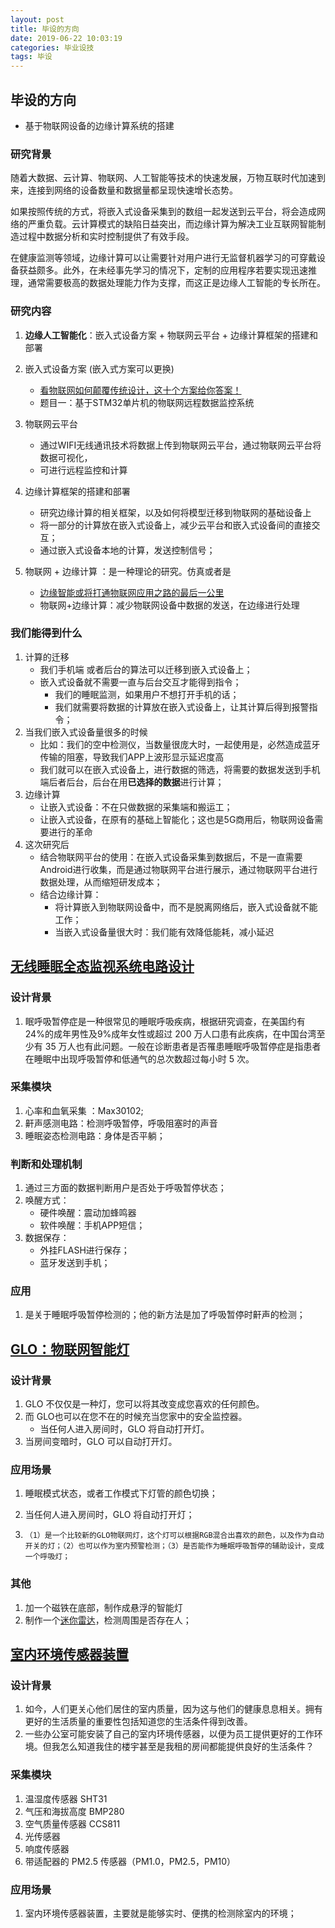 ```yaml
---
layout: post
title: 毕设的方向
date: 2019-06-22 10:03:19
categories: 毕业设技
tags: 毕设
---
```




## 毕设的方向

- 基于物联网设备的边缘计算系统的搭建

### 研究背景

​	随着大数据、云计算、物联网、人工智能等技术的快速发展，万物互联时代加速到来，连接到网络的设备数量和数据量都呈现快速增长态势。

​	如果按照传统的方式，将嵌入式设备采集到的数组一起发送到云平台，将会造成网络的严重负载。云计算模式的缺陷日益突出，而边缘计算为解决工业互联网智能制造过程中数据分析和实时控制提供了有效手段。

​	在健康监测等领域，边缘计算可以让需要针对用户进行无监督机器学习的可穿戴设备获益颇多。此外，在未经事先学习的情况下，定制的应用程序若要实现迅速推理，通常需要极高的数据处理能力作为支撑，而这正是边缘人工智能的专长所在。

### 研究内容

1. **边缘人工智能化**：嵌入式设备方案 + 物联网云平台 + 边缘计算框架的搭建和部署

2. 嵌入式设备方案 (嵌入式方案可以更换)

   - [看物联网如何颠覆传统设计，这十个方案给你答案！](https://www.cirmall.com/articles/389181)
   - 题目一：基于STM32单片机的物联网远程数据监控系统

3. 物联网云平台

   - 通过WIFI无线通讯技术将数据上传到物联网云平台，通过物联网云平台将数据可视化，
   - 可进行远程监控和计算

4. 边缘计算框架的搭建和部署

   - 研究边缘计算的相关框架，以及如何将模型迁移到物联网的基础设备上
   - 将一部分的计算放在嵌入式设备上，减少云平台和嵌入式设备间的直接交互；
   - 通过嵌入式设备本地的计算，发送控制信号；

   

5. 物联网 + 边缘计算 ：是一种理论的研究。仿真或者是

   - [边缘智能或将打通物联网应用之路的最后一公里](https://www.eefocus.com/communication/442608)
   - 物联网+边缘计算：减少物联网设备中数据的发送，在边缘进行处理

### 我们能得到什么

1. 计算的迁移
   - 我们手机端 或者后台的算法可以迁移到嵌入式设备上；
   - 嵌入式设备就不需要一直与后台交互才能得到指令；
     - 我们的睡眠监测，如果用户不想打开手机的话；
     - 我们就需要将数据的计算放在嵌入式设备上，让其计算后得到报警指令；
2. 当我们嵌入式设备量很多的时候
   - 比如：我们的空中检测仪，当数量很庞大时，一起使用是，必然造成蓝牙传输的阻塞，导致我们APP上波形显示延迟度高
   - 我们就可以在嵌入式设备上，进行数据的筛选，将需要的数据发送到手机端后者后台，后台在用**已选择的数据**进行计算；
3. 边缘计算
   - 让嵌入式设备：不在只做数据的采集端和搬运工；
   - 让嵌入式设备，在原有的基础上智能化；这也是5G商用后，物联网设备需要进行的革命
4. 这次研究后
   - 结合物联网平台的使用：在嵌入式设备采集到数据后，不是一直需要Android进行收集，而是通过物联网平台进行展示，通过物联网平台进行数据处理，从而缩短研发成本；
   - 结合边缘计算：
     - 将计算嵌入到物联网设备中，而不是脱离网络后，嵌入式设备就不能工作；
     - 当嵌入式设备量很大时：我们能有效降低能耗，减小延迟

## [无线睡眠全态监视系统电路设计](https://www.cirmall.com/circuit/11403#/details)

### 设计背景

1. 眠呼吸暂停症是一种很常见的睡眠呼吸疾病，根据研究调查，在美国约有 24%的成年男性及9%成年女性或超过 200 万人口患有此疾病，在中国台湾至少有 35 万人也有此问题。一般在诊断患者是否罹患睡眠呼吸暂停症是指患者在睡眠中出现呼吸暂停和低通气的总次数超过每小时 5 次。

### 采集模块

1. 心率和血氧采集 ：Max30102;
2. 鼾声感测电路：检测呼吸暂停，呼吸阻塞时的声音
3. 睡眠姿态检测电路：身体是否平躺；

### 判断和处理机制

1. 通过三方面的数据判断用户是否处于呼吸暂停状态；
2. 唤醒方式：
   + 硬件唤醒：震动加蜂鸣器
   + 软件唤醒：手机APP短信；
3. 数据保存：
   + 外挂FLASH进行保存；
   + 蓝牙发送到手机；

### 应用

1. 是关于睡眠呼吸暂停检测的；他的新方法是加了呼吸暂停时鼾声的检测；

## [GLO：物联网智能灯](https://www.cirmall.com/circuit/10648#/details)

### 设计背景

1. GLO 不仅仅是一种灯，您可以将其改变成您喜欢的任何颜色。
2. 而 GLO也可以在您不在的时候充当您家中的安全监控器。
   + 当任何人进入房间时，GLO 将自动打开灯。
3. 当房间变暗时，GLO 可以自动打开灯。

### 应用场景

1. 睡眠模式状态，或者工作模式下灯管的颜色切换；

2. 当任何人进入房间时，GLO 将自动打开灯；

3. ```
   （1）是一个比较新的GLO物联网灯，这个灯可以根据RGB混合出喜欢的颜色，以及作为自动开关的灯；（2）也可以作为室内预警检测；（3）是否能作为睡眠呼吸暂停的辅助设计，变成一个呼吸灯；
   ```

### 其他

1. 加一个磁铁在底部，制作成悬浮的智能灯
2. 制作一个[迷你雷达](https://www.cirmall.com/circuit/11647#/details)，检测周围是否存在人；



## [室内环境传感器装置](https://www.cirmall.com/circuit/12111#/details)

### 设计背景

1. 如今，人们更关心他们居住的室内质量，因为这与他们的健康息息相关。拥有更好的生活质量的重要性包括知道您的生活条件得到改善。 
2. 一些办公室可能安装了自己的室内环境传感器，以便为员工提供更好的工作环境。但我怎么知道我住的楼宇甚至是我租的房间都能提供良好的生活条件？ 

### 采集模块

1.  温湿度传感器 SHT31
2.  气压和海拔高度 BMP280
3.  空气质量传感器 CCS811
4.  光传感器
5.  响度传感器
6.  带适配器的 PM2.5 传感器（PM1.0，PM2.5，PM10）

### 应用场景

1. 室内环境传感器装置，主要就是能够实时、便携的检测除室内的环境；